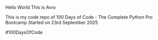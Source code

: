 Hello World
This is Avro

This is my code repo of 100 Days of Code - The Complete Python Pro Bootcamp
Started on 23rd September 2025

#100DaysOfCode